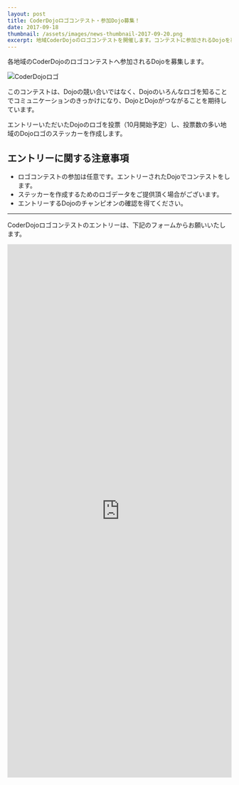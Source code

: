 ```yaml
---
layout: post
title: CoderDojoロゴコンテスト・参加Dojo募集！
date: 2017-09-18
thumbnail: /assets/images/news-thumbnail-2017-09-20.png
excerpt: 地域CoderDojoのロゴコンテストを開催します。コンテストに参加されるDojoを募集します。
---
```


各地域のCoderDojoのロゴコンテストへ参加されるDojoを募集します。

<div class="text-center mb-30">
<img src="{{ '/' | prepend: site.baseurl }}assets/images/news-logocontest-2017-09-20.jpg" alt="CoderDojoロゴ" class="img-responsive">
</div>

このコンテストは、Dojoの競い合いではなく、Dojoのいろんなロゴを知ることでコミュニケーションのきっかけになり、DojoとDojoがつながることを期待しています。

エントリーいただいたDojoのロゴを投票（10月開始予定）し、投票数の多い地域のDojoロゴのステッカーを作成します。

## エントリーに関する注意事項

* ロゴコンテストの参加は任意です。エントリーされたDojoでコンテストをします。
* ステッカーを作成するためのロゴデータをご提供頂く場合がございます。
* エントリーするDojoのチャンピオンの確認を得てください。

<hr>

CoderDojoロゴコンテストのエントリーは、下記のフォームからお願いいたします。

<div class="post-googleform">
<iframe src="https://docs.google.com/forms/d/e/1FAIpQLScyOkUSD1-SxDpyUNeNc4i_4jTF7YaAZFSfTw_Tofzy7qSDWg/viewform?embedded=true" width="100%" height="1200" frameborder="0" marginheight="0" marginwidth="0">読み込んでいます...</iframe>
</div>
